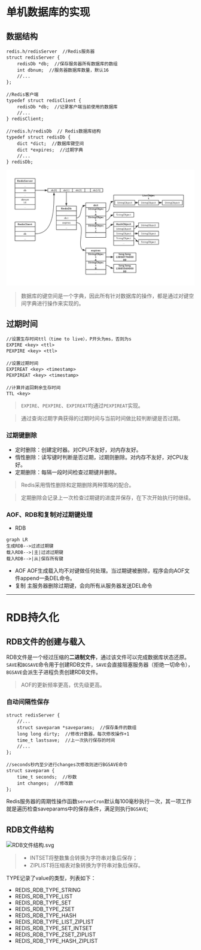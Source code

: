 # 单机数据库的实现
## 数据结构
```
redis.h/redisServer  //Redis服务器
struct redisServer {
    redisDb *db;  //保存服务器所有数据库的数组
    int dbnum;  //服务器数据库数量，默认16
    //...
};

//Redis客户端
typedef struct redisClient {
    redisDb *db;  //记录客户端当前使用的数据库
    //...
} redisClient;

//redis.h/redisDb  // Redis数据库结构
typedef struct redisDb {
    dict *dict;  //数据库键空间
    dict *expires;  //过期字典
    //...
} redisDb;
```
![Redis整体结构图.jpg](../pic/Redis整体结构图.jpg)
>数据库的键空间是一个字典，因此所有针对数据库的操作，都是通过对键空间字典进行操作来实现的。
## 过期时间
```
//设置生存时间ttl（time to live），P开头为ms，否则为s
EXPIRE <key> <ttl>
PEXPIRE <key> <ttl>

//设置过期时间
EXPIREAT <key> <timestamp>
PEXPIREAT <key> <timestamp>

//计算并返回剩余生存时间
TTL <key>
```
>```EXPIRE```、```PEXPIRE```、```EXPIREAT```均通过```PEXPIREAT```实现。

>通过查询过期字典获得的过期时间与当前时间做比较判断键是否过期。
### 过期键删除
- 定时删除：创建定时器。对CPU不友好，对内存友好。
- 惰性删除：读写键时判断是否过期，过期则删除。对内存不友好，对CPU友好。
- 定期删除：每隔一段时间检查过期键并删除。
>Redis采用惰性删除和定期删除两种策略的配合。

>定期删除会记录上一次检查过期键的进度并保存，在下次开始执行时继续。
### AOF、RDB和复制对过期键处理
- RDB
```mermaid
graph LR
生成RDB-->过滤过期键
载入RDB-->|主|过滤过期键
载入RDB-->|从|保存所有键
```
-  AOF
AOF生成载入均不对键做任何处理。当过期键被删除，程序会向AOF文件append一条DEL命令。
- 复制
主服务器删除过期键，会向所有从服务器发送DEL命令

---

# RDB持久化
## RDB文件的创建与载入
RDB文件是一个经过压缩的**二进制文件**，通过该文件可以完成数据库状态还原。
```SAVE```和```BGSAVE```命令用于创建RDB文件，```SAVE```会直接阻塞服务器（拒绝一切命令），```BGSAVE```会派生子进程负责创建RDB文件。
>AOF的更新频率更高，优先级更高。

### 自动间隔性保存
```
struct redisServer {
    //...
    struct saveparam *saveparams;  //保存条件的数组
    long long dirty;  //修改计数器，每次修改操作+1
    time_t lastsave;  //上一次执行保存的时间
    //...
};

//seconds秒内至少进行changes次修改则进行BGSAVE命令
struct saveparam {
    time_t seconds;  //秒数
    int changes;  //修改数
};
```
Redis服务器的周期性操作函数```serverCron```默认每100毫秒执行一次，其一项工作就是遍历检查saveparams中的保存条件，满足则执行```BGSAVE```;
## RDB文件结构
![RDB文件结构.svg](../pic/RDB文件结构.svg)
>- INTSET将整数集合转换为字符串对象后保存；
>- ZIPLIST将压缩表对象转换为字符串对象后保存。

TYPE记录了value的类型，列表如下：
- REDIS_RDB_TYPE_STRING
- REDIS_RDB_TYPE_LIST
- REDIS_RDB_TYPE_SET
- REDIS_RDB_TYPE_ZSET
- REDIS_RDB_TYPE_HASH
- REDIS_RDB_TYPE_LIST_ZIPLIST
- REDIS_RDB_TYPE_SET_INTSET
- REDIS_RDB_TYPE_ZSET_ZIPLIST
- REDIS_RDB_TYPE_HASH_ZIPLIST